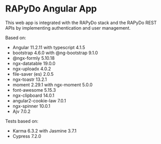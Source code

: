 # RAPyDo Angular App

This web app is integrated with the RAPyDo stack and the RAPyDo REST APIs by implementing authentication and user management.

Based on:

- Angular 11.2.11 with typescript 4.1.5
- bootstrap 4.6.0 with @ng-bootstrap 9.1.0
- @ngx-formly 5.10.18
- ngx-datatable 19.0.0
- ngx-uploadx 4.0.2
- file-saver (es) 2.0.5
- ngx-toastr 13.2.1
- moment 2.29.1 with ngx-moment 5.0.0
- font-awesome 5.15.3
- ngx-clipboard 14.0.1
- angular2-cookie-law 7.0.1
- ngx-spinner 10.0.1
- Ajv 7.0.2

Tests based on:

- Karma 6.3.2 with Jasmine 3.7.1
- Cypress 7.2.0
